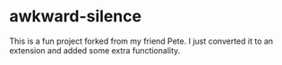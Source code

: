 # awkward-silence

This is a fun project forked from my friend Pete.
I just converted it to an extension and added some extra functionality.
